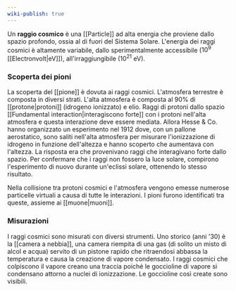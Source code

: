 ```yaml
---
wiki-publish: true
---
```

Un **raggio cosmico** è una [[Particle]] ad alta energia che proviene dallo spazio profondo, ossia al di fuori del Sistema Solare. L'energia dei raggi cosmici è altamente variabile, dallo sperimentalmente accessibile ($10^{9}$ [[Electronvolt|eV]]), all'irraggiungibile ($10^{21}$ eV).
### Scoperta dei pioni
La scoperta del [[pione]] è dovuta ai raggi cosmici. L'atmosfera terrestre è composta in diversi strati. L'alta atmosfera è composta al 90% di [[protone|protoni]] (idrogeno ionizzato) e elio. Raggi di protoni dallo spazio [[Fundamental interaction|interagiscono forte]] con i protoni nell'alta atmosfera e questa interazione deve essere mediata. Allora Hesse & Co. hanno organizzato un esperimento nel 1912 dove, con un pallone aerostatico, sono saliti nell'alta atmosfera per misurare l'ionizzazione di idrogeno in funzione dell'altezza e hanno scoperto che aumentava con l'altezza. La risposta era che provenivano raggi che interagivano forte dallo spazio. Per confermare che i raggi non fossero la luce solare, compirono l'esperimento di nuovo durante un'eclissi solare, ottenendo lo stesso risultato.

Nella collisione tra protoni cosmici e l'atmosfera vengono emesse numerose particelle virtuali a causa di tutte le interazioni. I pioni furono identificati tra queste, assieme ai [[muone|muoni]].
### Misurazioni
I raggi cosmici sono misurati con diversi strumenti. Uno storico (anni '30) è la [[camera a nebbia]], una camera riempita di una gas (di solito un misto di alcol e acqua) servito di un pistone rapido che ritraendosi abbassa la temperatura e causa la creazione di vapore condensato. I raggi cosmici che colpiscono il vapore creano una traccia poiché le goccioline di vapore si condensano attorno a nuclei di ionizzazione. Le goccioline così create sono visibili.